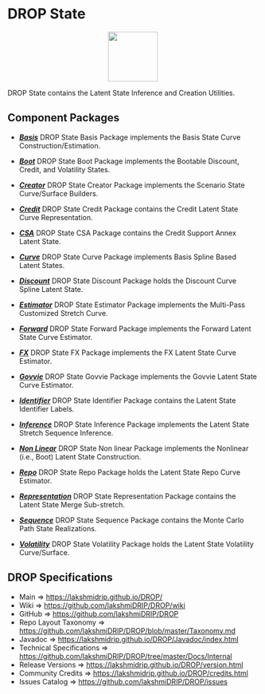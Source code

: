 # DROP State

<p align="center"><img src="https://github.com/lakshmiDRIP/DROP/blob/master/DRIP_Logo.gif?raw=true" width="100"></p>

DROP State contains the Latent State Inference and Creation Utilities.


## Component Packages

 * [***Basis***](https://github.com/lakshmiDRIP/DROP/tree/master/src/main/java/org/drip/state/basis)
 DROP State Basis Package implements the Basis State Curve Construction/Estimation.

 * [***Boot***](https://github.com/lakshmiDRIP/DROP/tree/master/src/main/java/org/drip/state/boot)
 DROP State Boot Package implements the Bootable Discount, Credit, and Volatility States.

 * [***Creator***](https://github.com/lakshmiDRIP/DROP/tree/master/src/main/java/org/drip/state/creator)
 DROP State Creator Package implements the Scenario State Curve/Surface Builders.

 * [***Credit***](https://github.com/lakshmiDRIP/DROP/tree/master/src/main/java/org/drip/state/credit)
 DROP State Credit Package contains the Credit Latent State Curve Representation.

 * [***CSA***](https://github.com/lakshmiDRIP/DROP/tree/master/src/main/java/org/drip/state/csa)
 DROP State CSA Package contains the Credit Support Annex Latent State.

 * [***Curve***](https://github.com/lakshmiDRIP/DROP/tree/master/src/main/java/org/drip/state/curve)
 DROP State Curve Package implements Basis Spline Based Latent States.

 * [***Discount***](https://github.com/lakshmiDRIP/DROP/tree/master/src/main/java/org/drip/state/discount)
 DROP State Discount Package holds the Discount Curve Spline Latent State.

 * [***Estimator***](https://github.com/lakshmiDRIP/DROP/tree/master/src/main/java/org/drip/state/estimator)
 DROP State Estimator Package implements the Multi-Pass Customized Stretch Curve.

 * [***Forward***](https://github.com/lakshmiDRIP/DROP/tree/master/src/main/java/org/drip/state/forward)
 DROP State Forward Package implements the Forward Latent State Curve Estimator.

 * [***FX***](https://github.com/lakshmiDRIP/DROP/tree/master/src/main/java/org/drip/state/fx)
 DROP State FX Package implements the FX Latent State Curve Estimator.

 * [***Govvie***](https://github.com/lakshmiDRIP/DROP/tree/master/src/main/java/org/drip/state/govvie)
 DROP State Govvie Package implements the Govvie Latent State Curve Estimator.

 * [***Identifier***](https://github.com/lakshmiDRIP/DROP/tree/master/src/main/java/org/drip/state/identifier)
 DROP State Identifier Package contains the Latent State Identifier Labels.

 * [***Inference***](https://github.com/lakshmiDRIP/DROP/tree/master/src/main/java/org/drip/state/inference)
 DROP State Inference Package implements the Latent State Stretch Sequence Inference.

 * [***Non Linear***](https://github.com/lakshmiDRIP/DROP/tree/master/src/main/java/org/drip/state/nonlinear)
 DROP State Non linear Package implements the Nonlinear (i.e., Boot) Latent State Construction.

 * [***Repo***](https://github.com/lakshmiDRIP/DROP/tree/master/src/main/java/org/drip/state/repo)
 DROP State Repo Package holds the Latent State Repo Curve Estimator.

 * [***Representation***](https://github.com/lakshmiDRIP/DROP/tree/master/src/main/java/org/drip/state/representation)
 DROP State Representation Package contains the Latent State Merge Sub-stretch.

 * [***Sequence***](https://github.com/lakshmiDRIP/DROP/tree/master/src/main/java/org/drip/state/sequence)
 DROP State Sequence Package contains the Monte Carlo Path State Realizations.

 * [***Volatility***](https://github.com/lakshmiDRIP/DROP/tree/master/src/main/java/org/drip/state/volatility)
 DROP State Volatility Package holds the Latent State Volatility Curve/Surface.


## DROP Specifications

 * Main                     => https://lakshmidrip.github.io/DROP/
 * Wiki                     => https://github.com/lakshmiDRIP/DROP/wiki
 * GitHub                   => https://github.com/lakshmiDRIP/DROP
 * Repo Layout Taxonomy     => https://github.com/lakshmiDRIP/DROP/blob/master/Taxonomy.md
 * Javadoc                  => https://lakshmidrip.github.io/DROP/Javadoc/index.html
 * Technical Specifications => https://github.com/lakshmiDRIP/DROP/tree/master/Docs/Internal
 * Release Versions         => https://lakshmidrip.github.io/DROP/version.html
 * Community Credits        => https://lakshmidrip.github.io/DROP/credits.html
 * Issues Catalog           => https://github.com/lakshmiDRIP/DROP/issues
